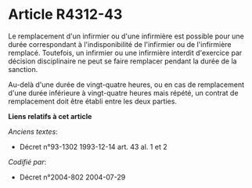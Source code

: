 # Article R4312-43

Le remplacement d'un infirmier ou d'une infirmière est possible pour une durée correspondant à l'indisponibilité de
l'infirmier ou de l'infirmière remplacé. Toutefois, un infirmier ou une infirmière interdit d'exercice par décision
disciplinaire ne peut se faire remplacer pendant la durée de la sanction.

Au-delà d'une durée de vingt-quatre heures, ou en cas de remplacement d'une durée inférieure à vingt-quatre heures mais
répété, un contrat de remplacement doit être établi entre les deux parties.

**Liens relatifs à cet article**

_Anciens textes_:

  - Décret n°93-1302 1993-12-14 art. 43 al. 1 et 2

_Codifié par_:

  - Décret n°2004-802 2004-07-29
